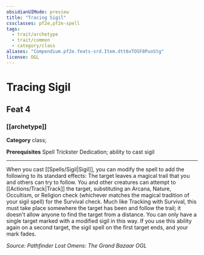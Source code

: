 ```yaml
---
obsidianUIMode: preview
title: "Tracing Sigil"
cssclasses: pf2e,pf2e-spell
tags:
  - trait/archetype
  - trait/common
  - category/class
aliases: "Compendium.pf2e.feats-srd.Item.dtt6xTOSF8PuoStg"
license: OGL
---
```

# Tracing Sigil
## Feat 4
### [[archetype]]

**Category** class; 



**Prerequisites** Spell Trickster Dedication; ability to cast sigil
* * *
When you cast [[Spells/Sigil|Sigil]], you can modify the spell to add the following to its standard effects: The target leaves a magical trail that you and others can try to follow. You and other creatures can attempt to [[Actions/Track|Track]] the target, substituting an Arcana, Nature, Occultism, or Religion check (whichever matches the magical tradition of your sigil spell) for the Survival check. Much like Tracking with Survival, this must take place somewhere the target has been and follow the trail; it doesn't allow anyone to find the target from a distance. You can only have a single target marked with a modified sigil in this way. If you use this ability again on a second target, the sigil spell on the first target ends, and your mark fades.

*Source: Pathfinder Lost Omens: The Grand Bazaar*
*OGL*